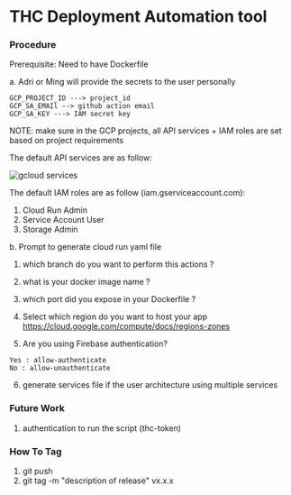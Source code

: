 # THC Deployment Automation tool

### Procedure

Prerequisite: Need to have Dockerfile

a. Adri or Ming will provide the secrets to the user personally

```
GCP_PROJECT_ID ---> project_id
GCP_SA_EMAIl --> github action email
GCP_SA_KEY ---> IAM secret key
```

NOTE: make sure in the GCP projects, all API services + IAM roles are set based on project requirements

The default API services are as follow:

![gcloud services](https://github.com/ass77/deployment-automation-tool/blob/main/img/gcloud-services.png)


The default IAM roles are as follow (iam.gserviceaccount.com):

1. Cloud Run Admin
2. Service Account User
3. Storage Admin


b. Prompt to generate cloud run yaml file


1. which branch do you want to perform this actions ?

2. what is your docker image name ? 

3. which port did you expose in your Dockerfile ?

4. Select which region do you want to host your app https://cloud.google.com/compute/docs/regions-zones

5. Are you using Firebase authentication?
```
Yes : allow-authenticate
No : allow-unauthenticate
```
6. generate services file if the user architecture using multiple services



### Future Work

1. authentication to run the script (thc-token) 

### How To Tag

1. git push 
2. git tag -m "description of release" vx.x.x
